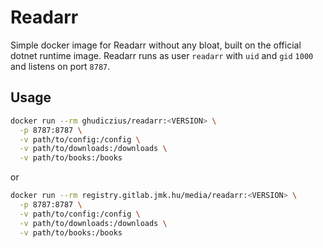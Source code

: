 # Readarr

Simple docker image for Readarr without any bloat, built on the official dotnet runtime image. Readarr runs as user `readarr` with `uid` and `gid` `1000` and listens on port `8787`.

## Usage

```sh
docker run --rm ghudiczius/readarr:<VERSION> \
  -p 8787:8787 \
  -v path/to/config:/config \
  -v path/to/downloads:/downloads \
  -v path/to/books:/books
```

or

```sh
docker run --rm registry.gitlab.jmk.hu/media/readarr:<VERSION> \
  -p 8787:8787 \
  -v path/to/config:/config \
  -v path/to/downloads:/downloads \
  -v path/to/books:/books
```
